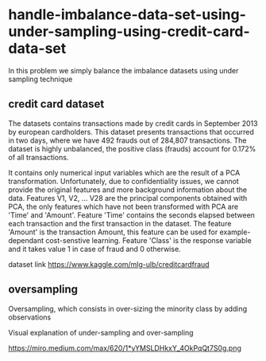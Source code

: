 # handle-imbalance-data-set-using-under-sampling-using-credit-card-data-set
In this problem we simply balance the imbalance datasets using under sampling  technique

## credit card dataset


The datasets contains transactions made by credit cards in September 2013 by european cardholders.
This dataset presents transactions that occurred in two days, where we have 492 frauds out of 284,807 transactions. The dataset is highly unbalanced, the positive class (frauds) account for 0.172% of all transactions.

It contains only numerical input variables which are the result of a PCA transformation. Unfortunately, due to confidentiality issues, we cannot provide the original features and more background information about the data. Features V1, V2, … V28 are the principal components obtained with PCA, the only features which have not been transformed with PCA are 'Time' and 'Amount'. Feature 'Time' contains the seconds elapsed between each transaction and the first transaction in the dataset. The feature 'Amount' is the transaction Amount, this feature can be used for example-dependant cost-senstive learning. Feature 'Class' is the response variable and it takes value 1 in case of fraud and 0 otherwise.

dataset link  https://www.kaggle.com/mlg-ulb/creditcardfraud

## oversampling

Oversampling, which consists in over-sizing the minority class by adding observations


Visual explanation of under-sampling and over-sampling


https://miro.medium.com/max/620/1*yYMSLDHkxY_4OkPqQt7S0g.png


